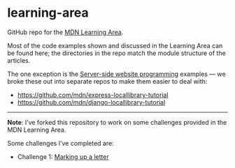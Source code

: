 # learning-area
GitHub repo for the [MDN Learning Area](https://developer.mozilla.org/en-US/Learn).

Most of the code examples shown and discussed in the Learning Area can be found here; the directories in the repo match the module structure of the articles.

The one exception is the [Server-side website programming](https://developer.mozilla.org/en-US/docs/Learn/Server-side) examples — we broke these out into separate repos to make them easier to deal with:

* https://github.com/mdn/express-locallibrary-tutorial
* https://github.com/mdn/django-locallibrary-tutorial

--- 
**Note**: I’ve forked this repository to work on some challenges provided in the MDN Learning Area. 

Some challenges I’ve completed are: 
- Challenge 1: [Marking up a letter](html/introduction-to-html/marking-up-a-letter-start/index.html)
